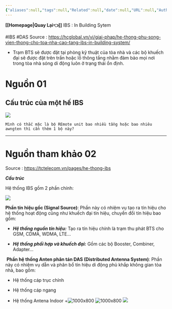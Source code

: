 ```yaml
---
{"aliases":null,"tags":null,"Related":null,"date":null,"URL":null,"Author":null,"dg-publish":true,"image":null,"permalink":"/Electric Engineer/ELV/Hệ thống kích sóng tòa nhà/Các thành phần của hệ thống IBS/","dgPassFrontmatter":true,"noteIcon":"2","created":"2024-01-19T05:27:49.450+07:00","updated":"2024-01-17T11:30:29.000+07:00"}
---
```


**[[Homepage\|Quay Lại👈]]**
IBS : In Building Sytem

#IBS #DAS 
Source : https://hcglobal.vn/vi/giai-phap/he-thong-phu-song-vien-thong-cho-toa-nha-cao-tang-ibs-in-building-system/

- Trạm BTS sẽ được đặt tại phòng kỹ thuật của tòa nhà và các bộ khuếch đại sẽ được đặt trên trần hoặc lỗ thông tầng nhằm đảm bảo mọi nơi trong tòa nhà sóng di động luôn ở trạng thái ổn định.
# Nguồn 01
## Cấu trúc của một hế IBS


![](https://i.imgur.com/rzZP1MT.png)
```ad-question
Mình có thắc mặc là bộ REmote unit bao nhiều tầng hoặc bao nhiêu awngten thì cần thêm 1 bộ này?
```


---
# Nguồn tham khảo 02
Source : https://tctelecom.vn/pages/he-thong-ibs

_**Cấu trúc**_  

Hệ thống IBS gồm 2 phần chính: 

![](https://file.hstatic.net/1000215587/file/untitled_17a91f7c6c5748f58e776834251b65f7_grande.jpg)  

**Phần tín hiệu gốc (Signal Source)**: Phần này có nhiệm vụ tạo ra tín hiệu cho hệ thống hoạt động cũng như khuếch đại tín hiệu, chuyển đổi tín hiệu bao gồm:
- **_Hệ thống nguồn tín hiệu:_** Tạo ra tín hiệu chính là trạm thu phát BTS cho GSM, CDMA, WDMA, LTE...

- **_Hệ thống phối hợp và khuếch đại:_** Gồm các bộ Booster, Combiner, Adapter...      

 **Phần hệ thống Anten phân tán DAS (Distributed Antenna System)**: Phần này có nhiệm vụ dẫn và phân bổ tín hiệu di động phủ khắp không gian tòa nhà, bao gồm:

+ Hệ thống cáp trục chính

+ Hệ thống cáp ngang

+ Hệ thống Antena Indoor
+![1000x800](https://i.imgur.com/9MsIOrC.png)
![1000x800](https://i.imgur.com/D8tawlM.png)
![](https://i.imgur.com/oifK8F5.png)


